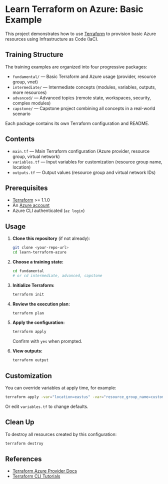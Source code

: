 # Learn Terraform on Azure: Basic Example

This project demonstrates how to use [Terraform](https://developer.hashicorp.com/terraform) to provision basic Azure resources using Infrastructure as Code (IaC).

## Training Structure

The training examples are organized into four progressive packages:

- `fundamental/` — Basic Terraform and Azure usage (provider, resource group, vnet)
- `intermediate/` — Intermediate concepts (modules, variables, outputs, more resources)
- `advanced/` — Advanced topics (remote state, workspaces, security, complex modules)
- `capstone/` — Capstone project combining all concepts in a real-world scenario

Each package contains its own Terraform configuration and README.

## Contents

- `main.tf` — Main Terraform configuration (Azure provider, resource group, virtual network)
- `variables.tf` — Input variables for customization (resource group name, location)
- `outputs.tf` — Output values (resource group and virtual network IDs)

## Prerequisites

- [Terraform](https://developer.hashicorp.com/terraform/downloads) >= 1.1.0
- An [Azure account](https://portal.azure.com/)
- Azure CLI authenticated (`az login`)

## Usage

1. **Clone this repository** (if not already):
   ```sh
   git clone <your-repo-url>
   cd learn-terraform-azure
   ```

2. **Choose a training state:**
   ```sh
   cd fundamental
   # or cd intermediate, advanced, capstone
   ```

3. **Initialize Terraform:**
   ```sh
   terraform init
   ```

4. **Review the execution plan:**
   ```sh
   terraform plan
   ```

5. **Apply the configuration:**
   ```sh
   terraform apply
   ```
   Confirm with `yes` when prompted.

6. **View outputs:**
   ```sh
   terraform output
   ```

## Customization

You can override variables at apply time, for example:
```sh
terraform apply -var="location=eastus" -var="resource_group_name=customRG"
```
Or edit `variables.tf` to change defaults.

## Clean Up
To destroy all resources created by this configuration:
```sh
terraform destroy
```

## References
- [Terraform Azure Provider Docs](https://registry.terraform.io/providers/hashicorp/azurerm/latest/docs)
- [Terraform CLI Tutorials](https://developer.hashicorp.com/terraform/tutorials/cli) 